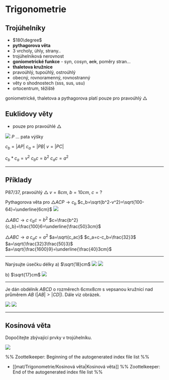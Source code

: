 # Trigonometrie
## Trojúhelníky
- $180\degree$
- **pythagorova věta**
- 3 vrcholy, úhly, strany..
- trojúhelniková nerovnost
- **goniometrické funkce** - syn, cosyn, ~~ack~~, poměry stran…
- **thaletova kružnice**
- pravoúhlý, tupoúhlý, ostroúhlý
- obecný, rovnoramenný, rovnostranný
- věty o shodnostech (sss, sus, usu)
- ortocentrum, těžiště

goniometrické, thaletova a pythagorova platí pouze pro pravoúhlý $\triangle$

## Euklidovy věty
- pouze pro pravoúhlé $\triangle$

![](Pasted%20image%2020230411141429.png)
$P$ … pata výšky

$c_b=|AP|$
$c_a=|PB|$
$v=|PC|$

$c_b*c_a=v^2$
$c_bc=b^2$
$c_ac=a^2$

---

## Příklady

P87/37, pravoúhlý $\triangle$
$v=8cm$, $b=10cm$, $c=?$

Pythagorova věta pro $\triangle ACP\rightarrow c_b$
$c_b=\sqrt{b^2-v^2}=\sqrt{100-64}=\underline{6cm}$
![](Pasted%20image%2020230411141819.png)

$\triangle ABC\rightarrow c$
$c_bc=b^2$
$c=\frac{b^2}{c_b}=\frac{100}6=\underline{\frac{50}3cm}$

$\triangle ABC\rightarrow a$
$c_ac=a^2$
$a=\sqrt{c_ac}$
$c_a=c-c_b=\frac{32}3$
$a=\sqrt{\frac{32}3\frac{50}3}$
$a=\sqrt{\frac{1600}9}=\underline{\frac{40}3cm}$

---

Narýsujte úsečku délky
a) $\sqrt{18}cm$
![](Pasted%20image%2020230412111312.png)
![](Pasted%20image%2020230412111323.png)

b) $\sqrt{17}cm$
![](Pasted%20image%2020230412112119.png)


---

Je dán obdélník $ABCD$ o rozměrech $6cmx8cm$ s vepsanou kružnicí nad průměrem $AB$ ($|AB|>|CD|$).
Dále viz obrázek.

![](Pasted%20image%2020230412112525.png)
![](Pasted%20image%2020230412113342.png)

---

## Kosínová věta
Dopočítejte zbývající prvky v trojúhelníku.

![](Pasted%20image%2020230412113817.png)



%% Zoottelkeeper: Beginning of the autogenerated index file list  %%
-  [[mat/Trigonometrie/Kosinová věta|Kosinová věta]]
%% Zoottelkeeper: End of the autogenerated index file list  %%
